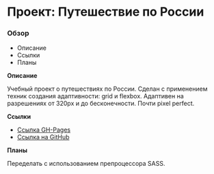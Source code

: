 # Проект: Путешествие по России

### Обзор
* Описание
* Ссылки
* Планы

**Описание**

Учебный проект о путешествиях по России.
Сделан с применением техник создания адаптивности: grid и flexbox. Адаптивен на разрешениях от 320px и до бесконечности.
Почти pixel perfect.

**Ссылки**

* [Ссылка GH-Pages](https://evilcookie322.github.io/russian-travel/index.html)
* [Ссылка на GitHub](https://github.com/EvilCookie322/how-to-learn)

**Планы**

Переделать с использованием препроцессора SASS.